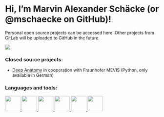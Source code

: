 <!---
mschaecke/mschaecke is a ✨ special ✨ repository because its `README.md` (this file) appears on your GitHub profile.
You can click the Preview link to take a look at your changes.
--->

<h1 align="left">Hi, I’m Marvin Alexander Schäcke (or @mschaecke on GitHub)!</h1>

Personal open source projects can be accessed here. Other projects from GitLab will be uploaded to GitHub in the future.

<img src="https://github-readme-stats.vercel.app/api/top-langs?username=mschaecke&layout=compact&hide_border=true"/>

<h3 align="left">Closed source projects:</h3>

- [Deep Anatomy](https://www.deepanatomy.de/Archive/WiSe_2019_SoSe_2020/Team.html#Marvin "Link (German only)") in cooperation with Fraunhofer MEVIS (Python, only available in German)

<h3 align="left">Languages and tools:</h3>

<a href="https://isocpp.org/" title="C++">
    <img height="50" src="https://isocpp.org/assets/images/cpp_logo.png"/>
</a>

<a href="https://www.python.org/" title="Python">
    <img height=50 src="https://cdn.jsdelivr.net/gh/devicons/devicon/icons/python/python-original.svg"/>
</a>

<a href="https://desktop.github.com" title="GitHub Desktop">
    <img height=50 src="https://upload.wikimedia.org/wikipedia/commons/thumb/a/ae/Github-desktop-logo-symbol.svg/1024px-Github-desktop-logo-symbol.svg.png"/>
</a>

<a href="https://www.jetbrains.com/pycharm/" title="PyCharm">
    <img height="50" src="https://upload.wikimedia.org/wikipedia/commons/1/1d/PyCharm_Icon.svg"/>
</a>

<a href="https://code.visualstudio.com" title="Visual Studio Code">
    <img height=50 src="https://cdn.jsdelivr.net/gh/devicons/devicon/icons/vscode/vscode-original.svg"/>
</a>

<a href="https://www.linkedin.com/in/marvin-alexander-schaecke/" title="LinkedIn">
    <img height="50" src="https://cdn2.iconfinder.com/data/icons/social-icon-3/512/social_style_3_in-306.png"/>
</a>
